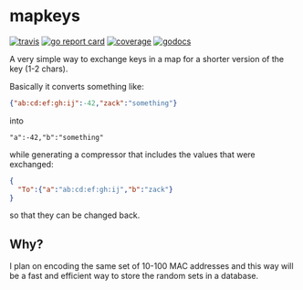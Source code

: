 # mapkeys

[![travis](https://travis-ci.org/schollz/mapkeys.svg?branch=master)](https://travis-ci.org/schollz/mapkeys) 
[![go report card](https://goreportcard.com/badge/github.com/schollz/mapkeys)](https://goreportcard.com/report/github.com/schollz/mapkeys) 
[![coverage](https://img.shields.io/badge/coverage-92%25-brightgreen.svg)](https://gocover.io/github.com/schollz/mapkeys)
[![godocs](https://godoc.org/github.com/schollz/mapkeys?status.svg)](https://godoc.org/github.com/schollz/mapkeys) 

A very simple way to exchange keys in a map for a shorter version of the key (1-2 chars).

Basically it converts something like:

```json
{"ab:cd:ef:gh:ij":-42,"zack":"something"}
```

into

```
"a":-42,"b":"something"
```

while generating a compressor that includes the values that were exchanged:

```json
{
  "To":{"a":"ab:cd:ef:gh:ij","b":"zack"}
}
```

so that they can be changed back.

## Why?

I plan on encoding the same set of 10-100 MAC addresses and this way will be a fast and efficient way to store the random sets in a database.
